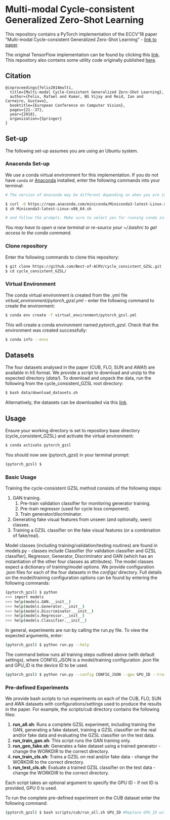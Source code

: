 # Multi-modal Cycle-consistent Generalized Zero-Shot Learning
This repository contains a PyTorch implementation of the ECCV'18 paper "Multi-modal Cycle-consistent Generalized Zero-Shot Learning" -  [link to paper](http://openaccess.thecvf.com/content_ECCV_2018/papers/RAFAEL_FELIX_Multi-modal_Cycle-consistent_Generalized_ECCV_2018_paper.pdf).

The original TensorFlow implementation can be found by clicking this [link](https://github.com/rfelixmg/frwgan-eccv18). This repository also contains some utility code originally published [here](https://github.com/rfelixmg/util). 

## Citation
```
@inproceedings{felix2018multi,
  title={Multi-modal Cycle-Consistent Generalized Zero-Shot Learning},
  author={Felix, Rafael and Kumar, BG Vijay and Reid, Ian and Carneiro, Gustavo},
  booktitle={European Conference on Computer Vision},
  pages={21--37},
  year={2018},
  organization={Springer}
}
```

## Set-up
The following set-up assumes you are using an Ubuntu system.

### Anaconda Set-up
We use a conda virtual environment for this implementation. 
If you do not have `conda` or [Anaconda](https://www.anaconda.com/distribution/#linux) installed, enter the following commands into your terminal:

```bash
# The version of Anaconda may be different depending on when you are installing`

$ curl -O https://repo.anaconda.com/miniconda/Miniconda3-latest-Linux-x86_64.sh
$ sh Miniconda3-latest-Linux-x86_64.sh

# and follow the prompts. Make sure to select yes for running conda init, otherwise the defaults are generally good.`

```

*You may have to open a new terminal or re-source your ~/.bashrc to get access to the conda command.*

### Clone repository
Enter the following commands to clone this repository:
```bash
$ git clone https://github.com/Best-of-ACRV/cycle_consistent_GZSL.git
$ cd cycle_consistent_GZSL/
```

### Virtual Environment
The conda virtual environment is created from the .yml file *virtual_environment/pytorch_gzsl.yml* - enter the following command to create the environment:
```bash
$ conda env create -f virtual_environment/pytorch_gzsl.yml
```
This will create a conda environment named *pytorch_gzsl*. Check that the environment was created successfully:
```bash
$ conda info --envs
```

## Datasets
The four datasets analysed in the paper (CUB, FLO, SUN and AWA1) are available in h5 format. We provide a script to download and unzip to the expected directory (*data/*). To download and unpack the data, run the following from the cycle_consistent_GZSL root directory:
```bash
$ bash data/download_datasets.sh
```
Alternatively, the datasets can be downloaded via this [link](https://drive.google.com/file/d/1cJ-Hl5F9LOn4l-53vhu3-zfv0in2ahYI/view).


## Usage
Ensure your working directory is set to repository base directory (cycle_consistent_GZSL) and activate the virtual environment:
```bash
$ conda activate pytorch_gzsl
```
You should now see (pytorch_gzsl) in your terminal prompt:
```bash
(pytorch_gzsl) $
```

### Basic Usage
Training the cycle-consistent GZSL method consists of the following steps:
1. GAN training.
    1. Pre-train validation classifier for monitoring generator training.
    2. Pre-train regressor (used for cycle loss component).
    3. Train generator/discriminator.
2. Generating fake visual features from unseen (and optionally, seen) classes.
3. Training a GZSL classifier on the fake visual features (or a combination of fake/real).

Model classes (including training/validation/testing routines) are found in models.py - classes include Classifier (for validation classifier and GZSL classifier), Regressor, Generator, Discriminator and GAN (which has an instantiation of the other four classes as attributes). The model classes expect a dictionary of training/model options. We provide configuration .json files for each of the four datasets in the *configs/* directory. Full details on the model/training configuration options can be found by entering the following commands:
```bash
(pytorch_gzsl) $ python
>>> import models
>>> help(models.GAN.__init__)
>>> help(models.Generator.__init__)
>>> help(models.Discriminator.__init__)
>>> help(models.Regressor.__init__)
>>> help(models.Classifier.__init__)
```

In general, experiments are run by calling the run.py file. To view the expected arguments, enter:
```bash
(pytorch_gzsl) $ python run.py --help
```

The command below runs all training steps outlined above (with default settings), where CONFIG_JSON is a model/training configuration .json file and GPU_ID is the device ID to be used.
```bash
(pytorch_gzsl) $ python run.py --config CONFIG_JSON --gpu GPU_ID --train-gan --gen-fake --train-cls
```

### Pre-defined Experiments
We provide bash scripts to run experiments on each of the CUB, FLO, SUN and AWA datasets with configurations/settings used to produce the results in the paper. For example, the *scripts/cub* directory contains the following files:
1. **run_all.sh**: Runs a complete GZSL experiment, including training the GAN, generating a fake dataset, training a GZSL classifier on the real and/or fake data and evaluating the GZSL classifier on the test data.
2. **run_train_gan.sh**: This script runs the GAN training only.
3. **run_gen_fake.sh**: Generates a fake dataset using a trained generator - change the WORKDIR to the correct directory. 
4. **run_train_cls.sh**: Trains a GZSL on real and/or fake data - change the WORKDIR to the correct directory. 
5. **run_test_cls.sh**: Evaluate a trained GZSL classifier on the test data - change the WORKDIR to the correct directory.

Each script takes an optional argument to specify the GPU ID - if not ID is provided, GPU 0 is used.

To run the complete pre-defined experiment on the CUB dataset enter the following command:
```bash
(pytorch_gzsl) $ bash scripts/cub/run_all.sh GPU_ID #Replace GPU_ID with desired device ID
```
